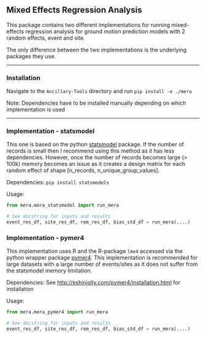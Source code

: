 ## Mixed Effects Regression Analysis

This package contains two different implementations for running mixed-effects regression analysis for ground motion prediction models with 2 random effects, event and site.

The only difference between the two implementations is the underlying packages they use.

---- 

### Installation

Navigate to the `Ancillary-Tools` directory and run `pip install -e ./mera`

Note: Dependencies have to be installed manually depending on which implementation is used

-----

### Implementation - statsmodel 
This one is based on the python [statsmodel](https://www.statsmodels.org/stable/index.html) package. If the number of records is small then I recommend using this method as it has less dependencies. However, once the number of records becomes large (> 100k) memory becomes an issue as it creates a design matrix for each random effect of shape [n_records, n_unique_group_values].

Dependencies: `pip install statsmodels`

Usage:
```python
from mera.mera_statsmodel import run_mera

# See docstring for inputs and results
event_res_df, site_res_df, rem_res_df, bias_std_df = run_mera(....)
```


### Implementation - pymer4
This implementation uses R and the R-package `lme4` accessed via the python wrapper package [pymer4](http://eshinjolly.com/pymer4/index.html). This implementation is recommended for large datasets with a large number of events/sites as it does not suffer from the statsmodel memory limitation.

Dependencies: See http://eshinjolly.com/pymer4/installation.html for installation

Usage:
```python
from mera.mera_pymer4 import run_mera

# See docstring for inputs and results
event_res_df, site_res_df, rem_res_df, bias_std_df = run_mera(....)
```



